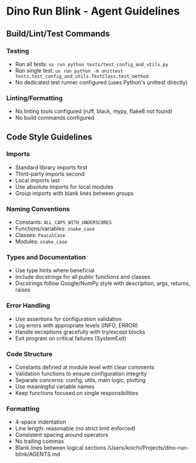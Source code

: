 # Dino Run Blink - Agent Guidelines

## Build/Lint/Test Commands

### Testing

- Run all tests: `uv run python tests/test_config_and_utils.py`
- Run single test: `uv run python -m unittest tests.test_config_and_utils.TestClass.test_method`
- No dedicated test runner configured (uses Python's unittest directly)

### Linting/Formatting

- No linting tools configured (ruff, black, mypy, flake8 not found)
- No build commands configured

## Code Style Guidelines

### Imports

- Standard library imports first
- Third-party imports second
- Local imports last
- Use absolute imports for local modules
- Group imports with blank lines between groups

### Naming Conventions

- Constants: `ALL_CAPS_WITH_UNDERSCORES`
- Functions/variables: `snake_case`
- Classes: `PascalCase`
- Modules: `snake_case`

### Types and Documentation

- Use type hints where beneficial
- Include docstrings for all public functions and classes
- Docstrings follow Google/NumPy style with description, args, returns, raises

### Error Handling

- Use assertions for configuration validation
- Log errors with appropriate levels (INFO, ERROR)
- Handle exceptions gracefully with try/except blocks
- Exit program on critical failures (SystemExit)

### Code Structure

- Constants defined at module level with clear comments
- Validation functions to ensure configuration integrity
- Separate concerns: config, utils, main logic, plotting
- Use meaningful variable names
- Keep functions focused on single responsibilities

### Formatting

- 4-space indentation
- Line length: reasonable (no strict limit enforced)
- Consistent spacing around operators
- No trailing commas
- Blank lines between logical sections</content>
  <parameter name="filePath">/Users/koichi/Projects/dino-run-blink/AGENTS.md

